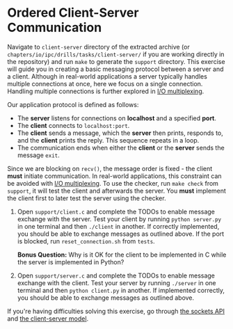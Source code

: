 # Ordered Client-Server Communication

Navigate to `client-server` directory of the extracted archive (or `chapters/io/ipc/drills/tasks/client-server/` if you are working directly in the repository) and run `make` to generate the `support` directory.
This exercise will guide you in creating a basic messaging protocol between a server and a client.
Although in real-world applications a server typically handles multiple connections at once, here we focus on a single connection.
Handling multiple connections is further explored in [I/O multiplexing](../../../../io-multiplexing/reading/io-multiplexing.md).

Our application protocol is defined as follows:

- The **server** listens for connections on **localhost** and a specified **port**.
- The **client** connects to `localhost:port`.
- The **client** sends a message, which the **server** then prints, responds to, and the **client** prints the reply.
  This sequence repeats in a loop.
- The communication ends when either the **client** or the **server** sends the message `exit`.

Since we are blocking on `recv()`, the message order is fixed - the client **must** initiate communication.
In real-world applications, this constraint can be avoided with [I/O multiplexing](../../../../io-multiplexing/reading/io-multiplexing.md).
To use the checker, run `make check` from `support`, it will test the client and afterwards the server.
You **must** implement the client first to later test the server using the checker.

1. Open `support/client.c` and complete the TODOs to enable message exchange with the server.
   Test your client by running `python server.py` in one terminal and then `./client` in another.
   If correctly implemented, you should be able to exchange messages as outlined above.
   If the port is blocked, run `reset_connection.sh` from `tests`.

   **Bonus Question:** Why is it OK for the client to be implemented in C while the server is implemented in Python?

1. Open `support/server.c` and complete the TODOs to enable message exchange with the client.
   Test your server by running `./server` in one terminal and then `python client.py` in another.
   If implemented correctly, you should be able to exchange messages as outlined above.

If you're having difficulties solving this exercise, go through [the sockets API](../../../reading/unix-sockets.md) and [the client-server model](../../../reading/client-server-model.md).
